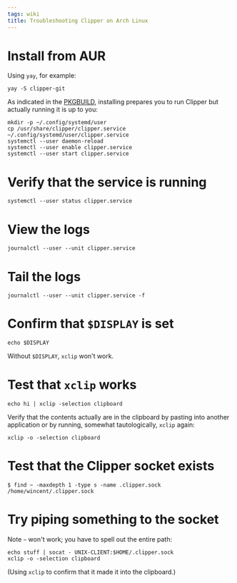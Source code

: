 ```yaml
---
tags: wiki
title: Troubleshooting Clipper on Arch Linux
---
```


# Install from AUR

Using `yay`, for example:

```
yay -S clipper-git
```

As indicated in the [PKGBUILD](https://aur.archlinux.org/cgit/aur.git/tree/PKGBUILD?h=clipper-git), installing prepares you to run Clipper but actually running it is up to you:

```
mkdir -p ~/.config/systemd/user
cp /usr/share/clipper/clipper.service ~/.config/systemd/user/clipper.service
systemctl --user daemon-reload
systemctl --user enable clipper.service
systemctl --user start clipper.service
```

# Verify that the service is running

```
systemctl --user status clipper.service
```

# View the logs

```
journalctl --user --unit clipper.service
```

# Tail the logs

```
journalctl --user --unit clipper.service -f
```

# Confirm that `$DISPLAY` is set

```
echo $DISPLAY
```

Without `$DISPLAY`, `xclip` won't work.

# Test that `xclip` works

```
echo hi | xclip -selection clipboard
```

Verify that the contents actually are in the clipboard by pasting into another application or by running, somewhat tautologically, `xclip` again:

```
xclip -o -selection clipboard
```

# Test that the Clipper socket exists

```
$ find ~ -maxdepth 1 -type s -name .clipper.sock
/home/wincent/.clipper.sock
```

# Try piping something to the socket

Note `~` won't work; you have to spell out the entire path:

```
echo stuff | socat - UNIX-CLIENT:$HOME/.clipper.sock
xclip -o -selection clipboard
```

(Using `xclip` to confirm that it made it into the clipboard.)
